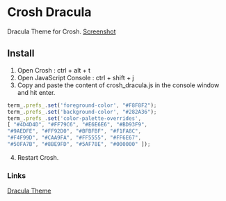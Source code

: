 # Crosh Dracula

Dracula Theme for Crosh.
[Screenshot](https://drive.google.com/file/d/1fXbtYiIgIFxTVIK1dHtNXXy5yC49QvTW/view?usp=sharing)

## Install

1. Open Crosh : ctrl + alt + t
2. Open JavaScript Console : ctrl + shift + j
3. Copy and paste the content of crosh_dracula.js in the console window and hit enter.

```javascript
term_.prefs_.set('foreground-color', "#F8F8F2");
term_.prefs_.set('background-color', "#282A36");
term_.prefs_.set('color-palette-overrides',
[ "#4D4D4D", "#FF79C6", "#E6E6E6", "#BD93F9", 
"#9AEDFE", "#FF92D0", "#BFBFBF", "#F1FA8C",
"#F4F99D", "#CAA9FA", "#FF5555", "#FF6E67",
"#50FA7B", "#8BE9FD", "#5AF78E", "#000000" ]);
```

4. Restart Crosh.

### Links

[Dracula Theme](https://draculatheme.com)
